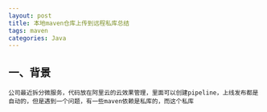 ```yaml
---
layout: post
title: 本地maven仓库上传到远程私库总结
tags: maven
categories: Java
---
```


## 一、背景
```
公司最近拆分微服务，代码放在阿里云的云效果管理，里面可以创建pipeline，上线发布都是自动的，但是遇到一个问题，有一些maven依赖是私库的，而这个私库
```

